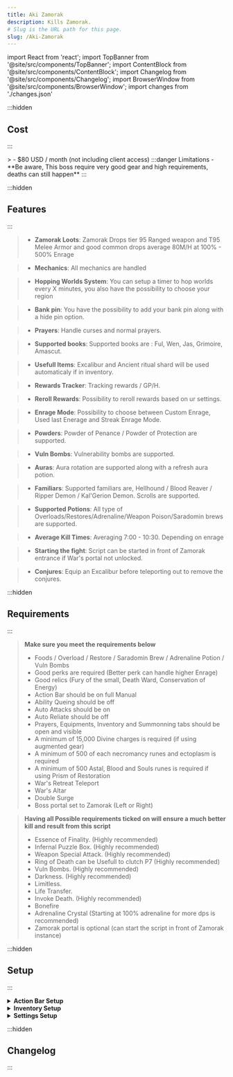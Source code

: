 ```yaml
---
title: Aki Zamorak
description: Kills Zamorak.
# Slug is the URL path for this page.
slug: /Aki-Zamorak
---
```


import React from 'react';
import TopBanner from '@site/src/components/TopBanner';
import ContentBlock from '@site/src/components/ContentBlock';
import Changelog from '@site/src/components/Changelog';
import BrowserWindow from '@site/src/components/BrowserWindow';
import changes from './changes.json'

<TopBanner title="Aki Zamorak" version="v1.0" author="Akisame" skill="Necromancy">
</TopBanner>

:::hidden

## Cost

:::

<ContentBlock title="Cost">
> - $80 USD / month (not including client access)
:::danger Limitations
- **Be aware, This boss require very good gear and high requirements, deaths can still happen**
:::
</ContentBlock>

:::hidden

## Features

:::

<ContentBlock title="Features">

> - **Zamorak Loots**: Zamorak Drops tier 95 Ranged weapon and T95 Melee Armor and good common drops average 80M/H at 100% - 500% Enrage

> - **Mechanics**: All mechanics are handled

> - **Hopping Worlds System**: You can setup a timer to hop worlds every X minutes, you also have the possibility to choose your region

> - **Bank pin**: You have the possibility to add your bank pin along with a hide pin option.

> - **Prayers**: Handle curses and normal prayers.

> - **Supported books**: Supported books are : Ful, Wen, Jas, Grimoire, Amascut.

> - **Usefull Items**: Excalibur and Ancient ritual shard will be used automaticaly if in inventory.

> - **Rewards Tracker**: Tracking rewards / GP/H.

> - **Reroll Rewards**: Possibility to reroll rewards based on ur settings.

> - **Enrage Mode**: Possibility to choose between Custom Enrage, Used last Enerage and Streak Enrage Mode.

> - **Powders**: Powder of Penance / Powder of Protection are supported.

> - **Vuln Bombs**: Vulnerability bombs are supported.

> - **Auras**: Aura rotation are supported along with a refresh aura potion.

> - **Familiars**: Supported familiars are, Hellhound / Blood Reaver / Ripper Demon / Kal'Gerion Demon. Scrolls are supported.

> - **Supported Potions**: All type of Overloads/Restores/Adrenaline/Weapon Poison/Saradomin brews are supported.

> - **Average Kill Times**: Averaging 7:00 - 10:30. Depending on enrage

> - **Starting the fight**: Script can be started in front of Zamorak entrance if War's portal not unlocked.

> - **Conjures**: Equip an Excalibur before teleporting out to remove the conjures.

</ContentBlock>

:::hidden

## Requirements

:::
<ContentBlock title="Requirements">

> **Make sure you meet the requirements below**
> - Foods / Overload / Restore / Saradomin Brew / Adrenaline Potion / Vuln Bombs
> - Good perks are required (Better perk can handle higher Enrage)
> - Good relics (Fury of the small, Death Ward, Conservation of Energy)
> - Action Bar should be on full Manual
> - Ability Queing should be off
> - Auto Attacks should be on
> - Auto Reliate should be off
> - Prayers, Equipments, Inventory and Summonning tabs should be open and visible
> - A minimum of 15,000 Divine charges is required (if using augmented gear)
> - A minimum of 500 of each necromancy runes and ectoplasm is required
> - A minimum of 500 Astal, Blood and Souls runes is required if using Prism of Restoration
> - War's Retreat Teleport
> - War's Altar
> - Double Surge
> - Boss portal set to Zamorak (Left or Right)
</ContentBlock>
<ContentBlock title="Optional Requirements">


> **Having all Possible requirements ticked on will ensure a much better kill and result from this script**
> - Essence of Finality. (Highly recommended)
> - Infernal Puzzle Box. (Highly recommended)
> - Weapon Special Attack. (Highly recommended)
> - Ring of Death can be Usefull to clutch P7 (Highly recommended)
> - Vuln Bombs. (Highly recommended)
> - Darkness. (Highly recommended)
> - Limitless.
> - Life Transfer.
> - Invoke Death. (Highly recommended)
> - Bonefire
> - Adrenaline Crystal (Starting at 100% adrenaline for more dps is recommended)
> - Zamorak portal is optional (can start the script in front of Zamorak instance)

</ContentBlock>
:::hidden

## Setup

:::
<ContentBlock title="Setup">

<details>
<summary><strong>Action Bar Setup</strong></summary>

![Action Bar](ActionBar.png)

> - Please make sure all mandatory abilities are on your bar.
> - Please make sure all optional abilities if options are checked. (Note Darkness, Invoke death, EOF, Weapon Special are highly recommended for higher enrage) 

</details>

<details>
<summary><strong>Inventory Setup</strong></summary>

> **Make sure your preset contains the following**

![Gear ](Gear.png) ![Preset Example](Inventory.png)

> - Elder or slave overloads.
> - Vuln Bombs.
> - Adrenaline potion
> - Powerburst of Vitality.
> - Saradomin Brews and Blue blubbers.
> - Restores potions.
> - Familiar with scrolls.
> - Necromancy runes, in your inventory or in your Nexus
> - Runes for Disruption Shield
> - Zuk cape.
> - Active dps book.

</details>

<details>
<summary><strong>Settings Setup</strong></summary>

> **General Settings**

![General Settings](GeneralSettings.png)

> **Equipment Settings**

![Equipment Settings](EquipmentSettings.png)

> **Spells And Prayers Settings**

![Spells And Prayers Settings](SpellsAndPrayersSettings.png)

> **Auras Settings**
> - I recommend Equilibrium if using Occultist's ring if not Mahjarrat

![Auras Settings](AurasSettings.png)

> **Healing Settings**
> - I recommend 55 For brews / 50 for foods / 90 for excalibur

![Healing Settings](HealingSettings.png)

> **Zamorak Settings**

![Zamorak Settings](ZamorakSettings.png)


</details>





</ContentBlock>

:::hidden

## Changelog

:::

<Changelog changes={changes}>

</Changelog>
